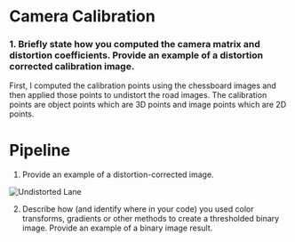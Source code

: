 # Camera Calibration
### 1. Briefly state how you computed the camera matrix and distortion coefficients. Provide an example of a distortion corrected calibration image.

First, I computed the calibration points using the chessboard images and then applied those points to undistort the road images. The calibration points are object points which are 3D points and image points which are 2D points. 

# Pipeline
1. Provide an example of a distortion-corrected image.

<img href="./output_images/undistorted_lane_image.png" title="Undistorted Lane">

[//]: # (Image References)

[image1]: ./output_images/undistorted_lane_image.png "Undistorted"


2. Describe how (and identify where in your code) you used color transforms, gradients or other methods to create a thresholded binary image. Provide an example of a binary image result.

[//]: # (Image References)

[image2]: ./output_images/combined_binary_image.png "combined_binary"
